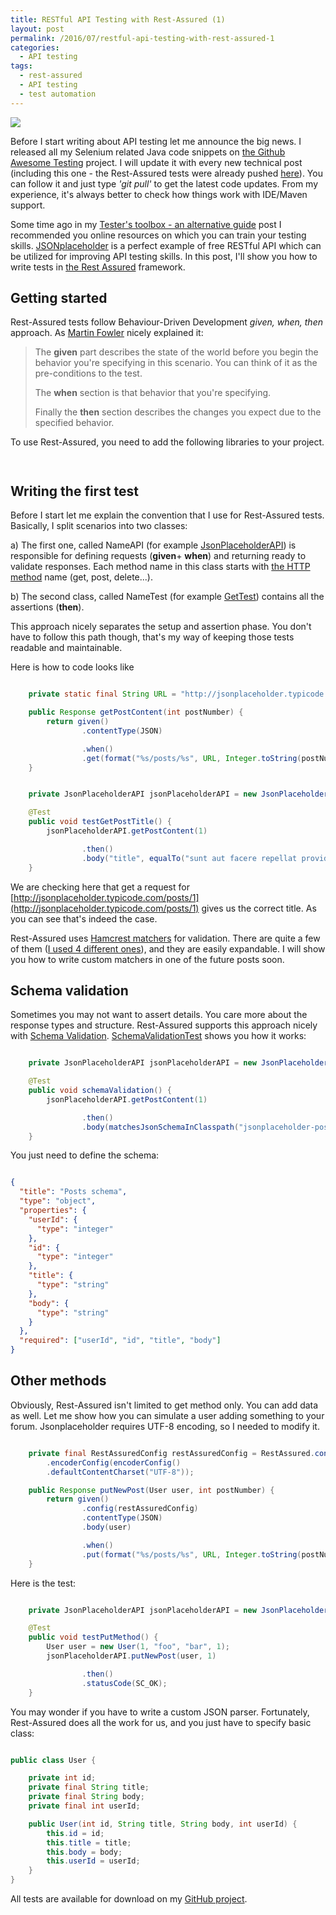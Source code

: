 ```yaml
---
title: RESTful API Testing with Rest-Assured (1)
layout: post
permalink: /2016/07/restful-api-testing-with-rest-assured-1
categories:
  - API testing
tags:
  - rest-assured
  - API testing
  - test automation 
---
```


![](/images/blog/Rest-Assured-new-brand-identity-lr.jpg)

Before I start writing about API testing let me announce the big news. I released all my Selenium related Java code snippets on [the Github Awesome Testing](https://github.com/slawekradzyminski/AwesomeTesting) project. I will update it with every new technical post (including this one - the Rest-Assured tests were already pushed [here](https://github.com/slawekradzyminski/AwesomeTesting/tree/master/src/test/java/restassuredjsonplaceholder)). You can follow it and just type _'git pull'_ to get the latest code updates. From my experience, it's always better to check how things work with IDE/Maven support.

Some time ago in my [Tester's toolbox - an alternative guide](http://awesome-testing.com/2016/04/testers-toolbox-alternative-guide.html) post I recommended you online resources on which you can train your testing skills. [JSONplaceholder](http://jsonplaceholder.typicode.com/) is a perfect example of free RESTful API which can be utilized for improving API testing skills. In this post, I'll show you how to write tests in [the Rest Assured](https://github.com/rest-assured/rest-assured) framework.

## Getting started

Rest-Assured tests follow Behaviour-Driven Development _given, when, then_ approach. As [Martin Fowler](http://martinfowler.com/bliki/GivenWhenThen.html) nicely explained it:

> The **given** part describes the state of the world before you begin the behavior you're specifying in this scenario. You can think of it as the pre-conditions to the test.
>
> The **when** section is that behavior that you're specifying.
>
> Finally the **then** section describes the changes you expect due to the specified behavior.

To use Rest-Assured, you need to add the following libraries to your project.

```xml



```

## Writing the first test

Before I start let me explain the convention that I use for Rest-Assured tests. Basically, I split scenarios into two classes:

a) The first one, called NameAPI (for example [JsonPlaceholderAPI](https://github.com/slawekradzyminski/AwesomeTesting/blob/master/src/test/java/restassuredjsonplaceholder/utils/JsonPlaceholderAPI.java)) is responsible for defining requests (**given**+ **when**) and returning ready to validate responses. Each method name in this class starts with [the HTTP method](http://www.tutorialspoint.com/http/http_methods.htm) name (get, post, delete...).

b) The second class, called NameTest (for example [GetTest](https://github.com/slawekradzyminski/AwesomeTesting/blob/master/src/test/java/restassuredjsonplaceholder/tests/GetTest.java)) contains all the assertions (**then**).

This approach nicely separates the setup and assertion phase. You don't have to follow this path though, that's my way of keeping those tests readable and maintainable.

Here is how to code looks like

```java

    private static final String URL = "http://jsonplaceholder.typicode.com";

    public Response getPostContent(int postNumber) {
        return given()
                .contentType(JSON)

                .when()
                .get(format("%s/posts/%s", URL, Integer.toString(postNumber)));
    }

```

```java

    private JsonPlaceholderAPI jsonPlaceholderAPI = new JsonPlaceholderAPI();

    @Test
    public void testGetPostTitle() {
        jsonPlaceholderAPI.getPostContent(1)

                .then()
                .body("title", equalTo("sunt aut facere repellat provident occaecati excepturi optio reprehenderit"));
    }

```

We are checking here that get a request for [http://jsonplaceholder.typicode.com/posts/1](http://jsonplaceholder.typicode.com/posts/1) gives us the correct title. As you can see that's indeed the case.

Rest-Assured uses [Hamcrest matchers](http://www.vogella.com/tutorials/Hamcrest/article.html) for validation. There are quite a few of them ([I used 4 different ones](https://github.com/slawekradzyminski/AwesomeTesting/blob/master/src/test/java/restassuredjsonplaceholder/tests/GetTest.java)), and they are easily expandable. I will show you how to write custom matchers in one of the future posts soon.

## Schema validation

Sometimes you may not want to assert details. You care more about the response types and structure. Rest-Assured supports this approach nicely with [Schema Validation](https://github.com/rest-assured/rest-assured/wiki/Usage#json-schema-validation). [SchemaValidationTest](https://github.com/slawekradzyminski/AwesomeTesting/blob/master/src/test/java/restassuredjsonplaceholder/tests/SchemaValidationTest.java) shows you how it works:

```java

    private JsonPlaceholderAPI jsonPlaceholderAPI = new JsonPlaceholderAPI();

    @Test
    public void schemaValidation() {
        jsonPlaceholderAPI.getPostContent(1)

                .then()
                .body(matchesJsonSchemaInClasspath("jsonplaceholder-posts-schema.json"));
    }

```

You just need to define the schema:

```json

{
  "title": "Posts schema",
  "type": "object",
  "properties": {
    "userId": {
      "type": "integer"
    },
    "id": {
      "type": "integer"
    },
    "title": {
      "type": "string"
    },
    "body": {
      "type": "string"
    }
  },
  "required": ["userId", "id", "title", "body"]
}

```

## Other methods

Obviously, Rest-Assured isn't limited to get method only. You can add data as well. Let me show how you can simulate a user adding something to your forum. Jsonplaceholder requires UTF-8 encoding, so I needed to modify it.

```java

    private final RestAssuredConfig restAssuredConfig = RestAssured.config()
        .encoderConfig(encoderConfig()
        .defaultContentCharset("UTF-8"));

    public Response putNewPost(User user, int postNumber) {
        return given()
                .config(restAssuredConfig)
                .contentType(JSON)
                .body(user)

                .when()
                .put(format("%s/posts/%s", URL, Integer.toString(postNumber)));
    }

```

Here is the test:

```java

    private JsonPlaceholderAPI jsonPlaceholderAPI = new JsonPlaceholderAPI();

    @Test
    public void testPutMethod() {
        User user = new User(1, "foo", "bar", 1);
        jsonPlaceholderAPI.putNewPost(user, 1)

                .then()
                .statusCode(SC_OK);
    }

```

You may wonder if you have to write a custom JSON parser. Fortunately, Rest-Assured does all the work for us, and you just have to specify basic class:

```java

public class User {

    private int id;
    private final String title;
    private final String body;
    private final int userId;

    public User(int id, String title, String body, int userId) {
        this.id = id;
        this.title = title;
        this.body = body;
        this.userId = userId;
    }
}

```

All tests are available for download on my [GitHub project](https://github.com/slawekradzyminski/AwesomeTesting).
